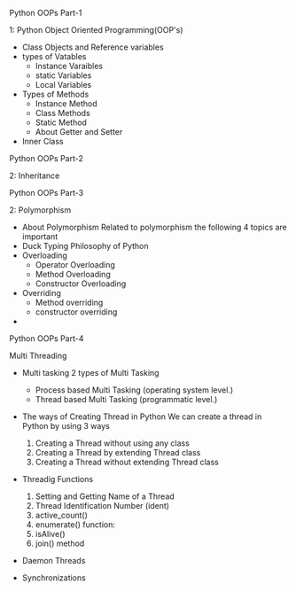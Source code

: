 
<!-- Detailed Explanation  -->
Python OOPs Part-1

1: Python Object Oriented Programming(OOP's)
  - Class Objects and Reference variables
  - types of Vatables
    - Instance Varaibles
    - static Variables
    - Local Variables
  - Types of Methods
    - Instance Method
    - Class Methods
    - Static Method
    - About Getter and Setter
  - Inner Class

Python OOPs Part-2

2: Inheritance

Python OOPs Part-3

2: Polymorphism
  - About Polymorphism
  Related to polymorphism the following 4 topics are important
  - Duck Typing Philosophy of Python
  - Overloading
     - Operator Overloading
     - Method Overloading
     - Constructor Overloading  
  - Overriding
     - Method overriding
     - constructor overriding
  - 

Python OOPs Part-4
  

Multi Threading
  - Multi tasking
      2 types of Multi Tasking
      - Process based Multi Tasking (operating system level.)
      - Thread based Multi Tasking (programmatic level.)
      
  - The ways of Creating Thread in Python
      We can create a thread in Python by using 3 ways
      1. Creating a Thread without using any class
      2. Creating a Thread by extending Thread class
      3. Creating a Thread without extending Thread class

  - Threadig Functions
     1. Setting and Getting Name of a Thread
     2. Thread Identification Number (ident)
     3. active_count()
     4. enumerate() function:
     5. isAlive()
     6. join() method
    
  - Daemon Threads
  - Synchronizations

    
